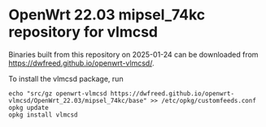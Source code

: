 OpenWrt 22.03 mipsel_74kc repository for vlmcsd
========

Binaries built from this repository on 2025-01-24 can be downloaded from <https://dwfreed.github.io/openwrt-vlmcsd/>.

To install the vlmcsd package, run

```
echo "src/gz openwrt-vlmcsd https://dwfreed.github.io/openwrt-vlmcsd/OpenWrt_22.03/mipsel_74kc/base" >> /etc/opkg/customfeeds.conf
opkg update
opkg install vlmcsd
```

